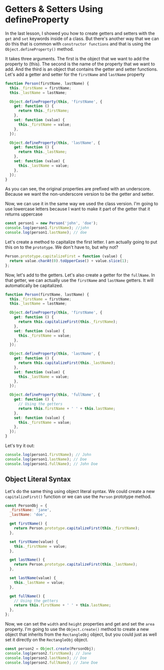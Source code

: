 # Getters & Setters Using defineProperty

In the last lesson, I showed you how to create getters and setters with the `get` and `set` keywords inside of a class. But there's another way that we can do this that is common with `constructor functions` and that is using the `Object.defineProperty()` method.

It takes three arguments. The first is the object that we want to add the property to (this). The second is the name of the property that we want to add. And the third is an object that contains the getter and setter functions. Let's add a getter and setter for the `firstName` and `lastName` property

```js
function Person(firstName, lastName) {
  this._firstName = firstName;
  this._lastName = lastName;

  Object.defineProperty(this, 'firstName', {
    get: function () {
      return this._firstName;
    },
    set: function (value) {
      this._firstName = value;
    },
  });

  Object.defineProperty(this, 'lastName', {
    get: function () {
      return this._lastName;
    },
    set: function (value) {
      this._lastName = value;
    },
  });
}
```

As you can see, the original properties are prefixed with an underscore. Because we want the non-underscore version to be the getter and setter.

Now, we can use it in the same way we used the class version. I'm going to use lowercase letters because I want to make it part of the getter that it returns uppercase

```js
const person1 = new Person('john', 'doe');
console.log(person1.firstName); //john
console.log(person1.lastName); // doe
```

Let's create a method to capitalize the first letter. I am actually going to put this on to the `prototype`. We don't have to, but why not?

```js
Person.prototype.capitalizeFirst = function (value) {
  return value.charAt(0).toUpperCase() + value.slice(1);
};

```

Now, let's add to the getters. Let's also create a getter for the `fullName`. In that getter, we can actually use the `firstName` and `lastName` getters. It will automatically be capitalized.

```js
function Person(firstName, lastName) {
  this._firstName = firstName;
  this._lastName = lastName;

  Object.defineProperty(this, 'firstName', {
    get: function () {
      return this.capitalizeFirst(this._firstName);
    },
    set: function (value) {
      this._firstName = value;
    },
  });

  Object.defineProperty(this, 'lastName', {
    get: function () {
      return this.capitalizeFirst(this._lastName);
    },
    set: function (value) {
      this._lastName = value;
    },
  });

  Object.defineProperty(this, 'fullName', {
    get: function () {
      // Using the getters
      return this.firstName + ' ' + this.lastName;
    },
    set: function (value) {
      this._firstName = value;
    },
  });
}
```

Let's try it out:

```js
console.log(person1.firstName); // John
console.log(person1.lastName); // Doe
console.log(person1.fullName); // John Doe
```

## Object Literal Syntax

Let's do the same thing using object literal syntax. We could create a new `capitalizeFirst()` function or we can use the `Person` prototype method.

```js
const PersonObj = {
  _firstName: 'jane',
  _lastName: 'doe',

  get firstName() {
    return Person.prototype.capitalizeFirst(this._firstName);
  },

  set firstName(value) {
    this._firstName = value;
  },

  get lastName() {
    return Person.prototype.capitalizeFirst(this._lastName);
  },

  set lastName(value) {
    this._lastName = value;
  },

  get fullName() {
    // Using the getters
    return this.firstName + ' ' + this.lastName;
  },
};
```

Now, we can set the `width` and `height` properties and get and set the `area` property. I'm going to use the `Object.create()` method to create a new object that inherits from the `RectangleObj` object, but you could just as well set it directly on the `RectangleObj` object.

```js
const person2 = Object.create(PersonObj);
console.log(person2.firstName); // Jane
console.log(person2.lastName); // Doe
console.log(person2.fullName); // Jane Doe
```
